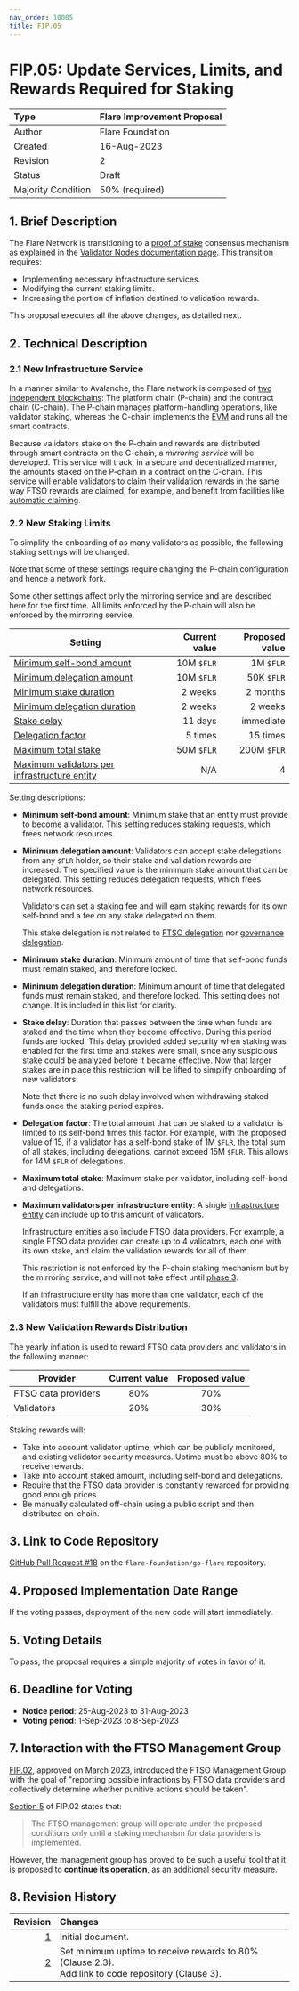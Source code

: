 ```yaml
---
nav_order: 10005
title: FIP.05
---
```


# FIP.05: Update Services, Limits, and Rewards Required for Staking

| Type               | Flare Improvement Proposal |
| :----------------- | :------------------------- |
| Author             | Flare Foundation           |
| Created            | 16-Aug-2023                |
| Revision           | 2                          |
| Status             | Draft                      |
| Majority Condition | 50% (required)             |

## 1. Brief Description

The Flare Network is transitioning to a [proof of stake](https://docs.flare.network/tech/glossary#proof_of_stake) consensus mechanism as explained in the [Validator Nodes documentation page](https://docs.flare.network/tech/validators).
This transition requires:

* Implementing necessary infrastructure services.
* Modifying the current staking limits.
* Increasing the portion of inflation destined to validation rewards.

This proposal executes all the above changes, as detailed next.

## 2. Technical Description

### 2.1 New Infrastructure Service

In a manner similar to Avalanche, the Flare network is composed of [two independent blockchains](https://docs.avax.network/learn/avalanche/avalanche-platform): The platform chain (P-chain) and the contract chain (C-chain).
The P-chain manages platform-handling operations, like validator staking, whereas the C-chain implements the [EVM](https://docs.flare.network/tech/glossary#evm) and runs all the smart contracts.

Because validators stake on the P-chain and rewards are distributed through smart contracts on the C-chain, a _mirroring service_ will be developed.
This service will track, in a secure and decentralized manner, the amounts staked on the P-chain in a contract on the C-chain.
This service will enable validators to claim their validation rewards in the same way FTSO rewards are claimed, for example, and benefit from facilities like [automatic claiming](https://docs.flare.network/tech/automatic-claiming).

### 2.2 New Staking Limits

To simplify the onboarding of as many validators as possible, the following staking settings will be changed.

Note that some of these settings require changing the P-chain configuration and hence a network fork.

Some other settings affect only the mirroring service and are described here for the first time.
All limits enforced by the P-chain will also be enforced by the mirroring service.

| Setting                                                                                       | Current value | Proposed value |
| --------------------------------------------------------------------------------------------- | ------------: | -------------: |
| [Minimum self-bond amount](#minimum-self-bond-amount)                                         |    10M `$FLR` |      1M `$FLR` |
| [Minimum delegation amount](#minimum-delegation-amount)                                       |    10M `$FLR` |     50K `$FLR` |
| [Minimum stake duration](#minimum-stake-duration)                                             |       2 weeks |       2 months |
| [Minimum delegation duration](#minimum-delegation-duration)                                   |       2 weeks |        2 weeks |
| [Stake delay](#stake-delay)                                                                   |       11 days |      immediate |
| [Delegation factor](#delegation-factor)                                                       |       5 times |       15 times |
| [Maximum total stake](#maximum-total-stake)                                                   |    50M `$FLR` |    200M `$FLR` |
| [Maximum validators per infrastructure entity](#maximum-validators-per-infrastructure-entity) |           N/A |              4 |

Setting descriptions:

<a name="minimum-self-bond-amount"></a>

* **Minimum self-bond amount**: Minimum stake that an entity must provide to become a validator.
    This setting reduces staking requests, which frees network resources.

<a name="minimum-delegation-amount"></a>

* **Minimum delegation amount**: Validators can accept stake delegations from any `$FLR` holder, so their stake and validation rewards are increased.
    The specified value is the minimum stake amount that can be delegated.
    This setting reduces delegation requests, which frees network resources.

    Validators can set a staking fee and will earn staking rewards for its own self-bond and a fee on any stake delegated on them.

    This stake delegation is not related to [FTSO delegation](https://docs.flare.network/tech/ftso#delegation) nor [governance delegation](https://docs.flare.network/tech/governance#vote-transfer).

<a name="minimum-stake-duration"></a>

* **Minimum stake duration**: Minimum amount of time that self-bond funds must remain staked, and therefore locked.

<a name="minimum-delegation-duration"></a>

* **Minimum delegation duration**: Minimum amount of time that delegated funds must remain staked, and therefore locked.
    This setting does not change.
    It is included in this list for clarity.

<a name="stake-delay"></a>

* **Stake delay**: Duration that passes between the time when funds are staked and the time when they become effective.
    During this period funds are locked.
    This delay provided added security when staking was enabled for the first time and stakes were small, since any suspicious stake could be analyzed before it became effective.
    Now that larger stakes are in place this restriction will be lifted to simplify onboarding of new validators.

    Note that there is no such delay involved when withdrawing staked funds once the staking period expires.

<a name="delegation-factor"></a>

* **Delegation factor**: The total amount that can be staked to a validator is limited to its self-bond times this factor.
    For example, with the proposed value of 15, if a validator has a self-bond stake of 1M `$FLR`, the total sum of all stakes, including delegations, cannot exceed 15M `$FLR`.
    This allows for 14M `$FLR` of delegations.

<a name="maximum-total-stake"></a>

* **Maximum total stake**: Maximum stake per validator, including self-bond and delegations.

<a name="maximum-validators-per-infrastructure-entity"></a>

* **Maximum validators per infrastructure entity**: A single [infrastructure entity](https://docs.flare.network/tech/validators) can include up to this amount of validators.

    Infrastructure entities also include FTSO data providers.
    For example, a single FTSO data provider can create up to 4 validators, each one with its own stake, and claim the validation rewards for all of them.

    This restriction is not enforced by the P-chain staking mechanism but by the mirroring service, and will not take effect until [phase 3](https://docs.flare.network/tech/validators#phase-3).

    If an infrastructure entity has more than one validator, each of the validators must fulfill the above requirements.

### 2.3 New Validation Rewards Distribution

The yearly inflation is used to reward FTSO data providers and validators in the following manner:

| Provider            | Current value | Proposed value |
| ------------------- | :-----------: | :------------: |
| FTSO data providers |      80%      |      70%       |
| Validators          |      20%      |      30%       |

Staking rewards will:

* Take into account validator uptime, which can be publicly monitored, and existing validator security measures.
    Uptime must be above 80% to receive rewards.
* Take into account staked amount, including self-bond and delegations.
* Require that the FTSO data provider is constantly rewarded for providing good enough prices.
* Be manually calculated off-chain using a public script and then distributed on-chain.

## 3. Link to Code Repository

[GitHub Pull Request #18](https://github.com/flare-foundation/go-flare/pull/18) on the `flare-foundation/go-flare` repository.

## 4. Proposed Implementation Date Range

If the voting passes, deployment of the new code will start immediately.

## 5. Voting Details

To pass, the proposal requires a simple majority of votes in favor of it.

## 6. Deadline for Voting

* **Notice period**: 25-Aug-2023 to 31-Aug-2023
* **Voting period**: 1-Sep-2023 to 8-Sep-2023

## 7. Interaction with the FTSO Management Group

[FIP.02](./FIP_2.md), approved on March 2023, introduced the FTSO Management Group with the goal of "reporting possible infractions by FTSO data providers and collectively determine whether punitive actions should be taken".

[Section 5](./FIP_2.md#5-duration-of-the-proposed-changes) of FIP.02 states that:

> The FTSO management group will operate under the proposed conditions only until a staking mechanism for data providers is implemented.

However, the management group has proved to be such a useful tool that it is proposed to **continue its operation**, as an additional security measure.

## 8. Revision History

|  Revision | Changes                                                                                               |
| --------: | :---------------------------------------------------------------------------------------------------- |
| [1][rev1] | Initial document.                                                                                     |
|    [2](#) | Set minimum uptime to receive rewards to 80% (Clause 2.3).<br>Add link to code repository (Clause 3). |

[rev1]: https://github.com/flare-foundation/governance-proposals/blob/f62238/FIP/FIP_5.md
